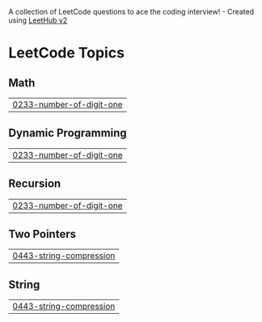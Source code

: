 A collection of LeetCode questions to ace the coding interview! - Created using [LeetHub v2](https://github.com/arunbhardwaj/LeetHub-2.0)
<!---LeetCode Topics Start-->
# LeetCode Topics
## Math
|  |
| ------- |
| [0233-number-of-digit-one](https://github.com/hamna321/Leetcode-Q-242/tree/master/0233-number-of-digit-one) |
## Dynamic Programming
|  |
| ------- |
| [0233-number-of-digit-one](https://github.com/hamna321/Leetcode-Q-242/tree/master/0233-number-of-digit-one) |
## Recursion
|  |
| ------- |
| [0233-number-of-digit-one](https://github.com/hamna321/Leetcode-Q-242/tree/master/0233-number-of-digit-one) |
## Two Pointers
|  |
| ------- |
| [0443-string-compression](https://github.com/hamna321/Leetcode-Q-242/tree/master/0443-string-compression) |
## String
|  |
| ------- |
| [0443-string-compression](https://github.com/hamna321/Leetcode-Q-242/tree/master/0443-string-compression) |
<!---LeetCode Topics End-->